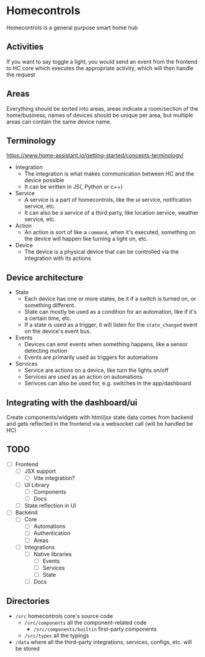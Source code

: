 # Homecontrols

Homecontrols is a general purpose smart home hub

## Activities

If you want to say toggle a light, you would send an event from the frontend to HC core which executes the appropriate activity, which will then handle the request

## Areas

Everything should be sorted into areas, areas indicate a room/section of the home/business, names of devices should be unique per area,
but multiple areas can contain the same device name.

## Terminology
https://www.home-assistant.io/getting-started/concepts-terminology/

- Integration
  - The integration is what makes communication between HC and the device possible
  - It can be written in JS(, Python or c++)
- Service
  - A service is a part of homecontrols, like the ui service, notification service, etc.
  - It can also be a service of a third party, like location service, weather service, etc.
- Action
  - An action is sort of like a `command`, when it's executed, something on the device will happen like turning a light on, etc. 
- Device
  - The device is a physical device that can be controlled via the integration with its actions

## Device architecture

- State
  - Each device has one or more states, be it if a switch is turned on, or something different.
  - State can mostly be used as a condition for an automation, like if it's a certain time, etc.
  - If a state is used as a trigger, it will listen for the `state_changed` event on the device's event bus.
- Events
  - Devices can emit events when something happens, like a sensor detecting motion
  - Events are primarily used as triggers for automations
- Services
  - Service are actions on a device, like turn the lights on/off
  - Services are used as an action on automations
  - Serivces can also be used for, e.g. switches in the app/dashboard

## Integrating with the dashboard/ui

Create components/widgets with html/jsx state data comes from backend and gets reflected in the frontend via a websocket call (will be handled be HC)

## TODO
- [ ] Frontend
  - [ ] JSX support
    - [ ] Vite integration?
  - [ ] UI Library
    - [ ] Components
    - [ ] Docs
  - [ ] State reflection in UI
- [ ] Backend
  - [ ] Core
    - [ ] Automations
    - [ ] Authentication
    - [ ] Areas
  - [ ] Integrations
    - [ ] Native libraries
      - [ ] Events
      - [ ] Services
      - [ ] State
    - [ ] Docs  

## Directories
- `/src` homecontrols core's source code
  - `/src/components` all the component-related code
    - `/src/components/builtin` first-party components
  - `/src/types` all the typings
- `/data` where all the third-party integrations, services, configs, etc. will be stored